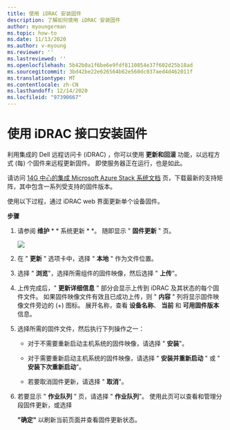 ```yaml
---
title: 使用 iDRAC 安装固件
description: 了解如何使用 iDRAC 安装固件
author: myoungerman
ms.topic: how-to
ms.date: 11/13/2020
ms.author: v-myoung
ms.reviewer: ''
ms.lastreviewed: ''
ms.openlocfilehash: 5b42b0a1f6be6e9fdf8110854e37f602d25b18ad
ms.sourcegitcommit: 3bd42be22e626564b62e560dc037aed4d462011f
ms.translationtype: MT
ms.contentlocale: zh-CN
ms.lasthandoff: 12/14/2020
ms.locfileid: "97390667"
---
```

# <a name="installing-firmware-using-the-idrac-interface"></a>使用 iDRAC 接口安装固件

利用集成的 Dell 远程访问卡 (iDRAC) ，你可以使用 **更新和回滚** 功能，以远程方式 (每) 个固件来远程更新固件。 即使服务器正在运行，也是如此。

请访问 [14G 中心的集成 Microsoft Azure Stack 系统文档](https://www.dell.com/support/home/product-support/product/cloud-for-microsoft-azure-stack14g/docs) 页，下载最新的支持矩阵，其中包含一系列受支持的固件版本。

使用以下过程，通过 iDRAC web 界面更新单个设备固件。

**步骤**

1.  请参阅 **维护** \* * 系统更新 * *。 随即显示 " **固件更新** " 页。

    ![](media/image-85.png)

2.  在 " **更新** " 选项卡中，选择 " **本地** " 作为文件位置。

3.  选择 " **浏览**"，选择所需组件的固件映像，然后选择 " **上传**"。

4.  上传完成后，" **更新详细信息** " 部分会显示上传到 iDRAC 及其状态的每个固件文件。 如果固件映像文件有效且已成功上传，则 " **内容** " 列将显示固件映像文件旁边的 (+) 图标。 展开名称，查看 **设备名称**、 **当前** 和 **可用固件版本** 信息。

5.  选择所需的固件文件，然后执行下列操作之一：

    -   对于不需要重新启动主机系统的固件映像，请选择 " **安装**"。

    -   对于需要重新启动主机系统的固件映像，请选择 " **安装并重新启动** " 或 " **安装下次重新启动**"。

    -   若要取消固件更新，请选择 " **取消**"。

6.  若要显示 " **作业队列** " 页，请选择 " **作业队列**"。 使用此页可以查看和管理分段固件更新，或选择

    **"确定"** 以刷新当前页面并查看固件更新状态。
    

